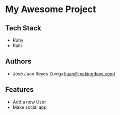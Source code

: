 # My Awesome Project

## Tech Stack

- Ruby
- Rails

## Authors

- José Juan Reyes Zuniga(juan@makingdevs.com)

## Features

- Add a new User
- Make social app
